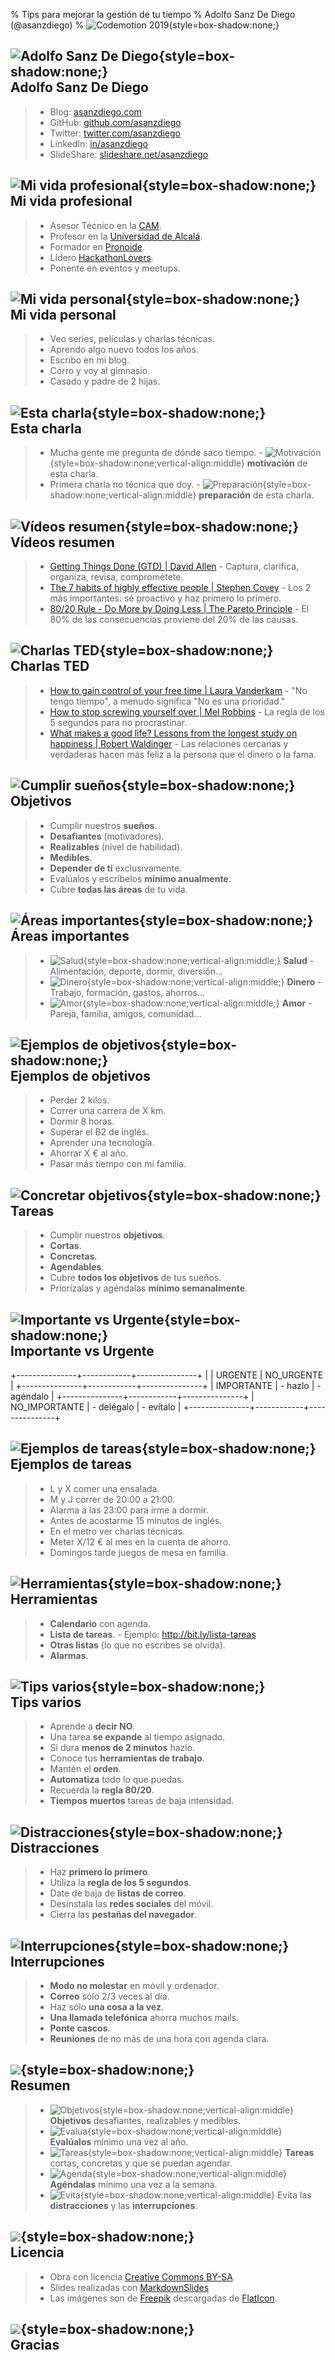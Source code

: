 % Tips para mejorar la gestión de tu tiempo
% Adolfo Sanz De Diego (@asanzdiego)
% ![Codemotion 2019](../img/codemotion.png){style=box-shadow:none;}

## ![Adolfo Sanz De Diego](../img/100/asanzdiego.png){style=box-shadow:none;} <br /> Adolfo Sanz De Diego

> - Blog: [asanzdiego.com](http://asanzdiego.com/)
> - GitHub: [github.com/asanzdiego](http://github.com/asanzdiego)
> - Twitter: [twitter.com/asanzdiego](http://twitter.com/asanzdiego)
> - LinkedIn: [in/asanzdiego](http://www.linkedin.com/in/asanzdiego)
> - SlideShare: [slideshare.net/asanzdiego](http://www.slideshare.net/asanzdiego/)

## ![Mi vida profesional](../img/100/goal.png){style=box-shadow:none;} <br /> Mi vida profesional

> - Asesor Técnico en la [CAM](http://www.comunidad.madrid/).
> - Profesor en la [Universidad de Alcalá](http://www.uah.es/).
> - Formador en [Pronoide](http://www.pronoide.com/).
> - Lídero [HackathonLovers](http://www.pronoide.com/).
> - Ponente en eventos y meetups.

## ![Mi vida personal](../img/100/love.png){style=box-shadow:none;} <br /> Mi vida personal

> - Veo series, películas y charlas técnicas.
> - Aprendo algo nuevo todos los años.
> - Escribo en mi blog.
> - Corro y voy al gimnasio.
> - Casado y padre de 2 hijas.

## ![Esta charla](../img/100/classroom.png){style=box-shadow:none;} <br /> Esta charla

> - Mucha gente me pregunta de dónde saco tiempo.
>       - ![Motivación](../img/100/muscle.png){style=box-shadow:none;vertical-align:middle} **motivación** de esta charla.
> - Primera charla no técnica que doy.
>       - ![Preparación](../img/100/work.png){style=box-shadow:none;vertical-align:middle} **preparación** de esta charla.

## ![Vídeos resumen](../img/100/youtube.png){style=box-shadow:none;} <br /> Vídeos resumen

> - [Getting Things Done (GTD) | David Allen](https://www.youtube.com/watch?v=gCswMsONkwY)
>       - Captura, clarifica, organiza, revisa, comprométete.
> - [The 7 habits of highly effective people | Stephen Covey](https://www.youtube.com/watch?v=ktlTxC4QG8g)
>       - Los 2 más importantes: sé proactivo y haz primero lo primero.
> - [80/20 Rule - Do More by Doing Less | The Pareto Principle](https://www.youtube.com/watch?v=EAynHZE-lK4)
>       - El 80% de las consecuencias proviene del 20% de las causas.

## ![Charlas TED](../img/100/ted.png){style=box-shadow:none;} <br /> Charlas TED

> - [How to gain control of your free time | Laura Vanderkam](https://www.youtube.com/watch?v=n3kNlFMXslo)
>       - "No tengo tiempo", a menudo significa "No es una prioridad."
> - [How to stop screwing yourself over | Mel Robbins](https://www.youtube.com/watch?v=Lp7E973zozc)
>       - La regla de los 5 segundos para no procrastinar.
> - [What makes a good life? Lessons from the longest study on happiness | Robert Waldinger](https://www.youtube.com/watch?v=8KkKuTCFvzI)
>       - Las relaciones cercanas y verdaderas hacen más feliz a la persona que el dinero o la fama.

## ![Cumplir sueños](../img/100/target.png){style=box-shadow:none;} <br /> Objetivos

> - Cumplir nuestros **sueños**.
> - **Desafiantes** (motivadores).
> - **Realizables** (nivel de habilidad).
> - **Medibles**.
> - **Depender de ti** exclusivamente.
> - Evalúalos y escríbelos **mínimo anualmente**.
> - Cubre **todas las áreas** de tu vida.

## ![Áreas importantes](../img/100/pie-chart.png){style=box-shadow:none;} <br /> Áreas importantes

> - ![Salud](../img/100/exercise.png){style=box-shadow:none;vertical-align:middle;} **Salud**
>       - Alimentación, deporte, dormir, diversión...
> - ![Dinero](../img/100/coins.png){style=box-shadow:none;vertical-align:middle;} **Dinero**
>       - Trabajo, formación, gastos, ahorros...
> - ![Amor](../img/100/heartbeat.png){style=box-shadow:none;vertical-align:middle;} **Amor**
>       - Pareja, familia, amigos, comunidad...

## ![Ejemplos de objetivos](../img/100/target-2.png){style=box-shadow:none;} <br /> Ejemplos de objetivos

> - Perder 2 kilos.
> - Correr una carrera de X km.
> - Dormir 8 horas.
> - Superar el B2 de inglés.
> - Aprender una tecnología.
> - Ahorrar X € al año.
> - Pasar más tiempo con mi familia.

## ![Concretar objetivos](../img/100/list.png){style=box-shadow:none;} <br /> Tareas

> - Cumplir nuestros **objetivos**.
> - **Cortas**.
> - **Concretas**.
> - **Agendables**.
> - Cubre **todos los objetivos** de tus sueños.
> - Priorízalas y agéndalas **mínimo semanalmente**.

## ![Importante vs Urgente](../img/100/priority.png){style=box-shadow:none;} <br /> Importante vs Urgente

+---------------+------------+---------------+
|               |  URGENTE   |  NO_URGENTE   |
+---------------+------------+---------------+
| IMPORTANTE    | - hazlo    | - agéndalo    |
+---------------+------------+---------------+
| NO_IMPORTANTE | - delégalo | - evítalo     |
+---------------+------------+---------------+

## ![Ejemplos de tareas](../img/100/calendar.png){style=box-shadow:none;} <br /> Ejemplos de tareas

> - L y X comer una ensalada.
> - M y J correr de 20:00 a 21:00.
> - Alarma a las 23:00 para irme a dormir.
> - Antes de acostarme 15 minutos de inglés.
> - En el metro ver charlas técnicas.
> - Meter X/12 € al mes en la cuenta de ahorro.
> - Domingos tarde juegos de mesa en familia.

## ![Herramientas](../img/100/tools.png){style=box-shadow:none;} <br /> Herramientas

> - **Calendario** con agenda.
> - **Lista de tareas**.
>       - Ejemplo: <http://bit.ly/lista-tareas>
> - **Otras listas** (lo que no escribes se olvida).
> - **Alarmas**.

## ![Tips varios](../img/100/idea.png){style=box-shadow:none;} <br /> Tips varios

> - Aprende a **decir NO**.
> - Una tarea **se expande** al tiempo asignado.
> - Si dura **menos de 2 minutos** hazlo.
> - Conoce tus **herramientas de trabajo**.
> - Mantén el **orden**.
> - **Automatiza** todo lo que puedas.
> - Recuerda la **regla 80/20**.
> - **Tiempos muertos** tareas de baja intensidad.

## ![Distracciones](../img/100/game-controller.png){style=box-shadow:none;} <br /> Distracciones

> - Haz **primero lo primero**.
> - Utiliza la **regla de los 5 segundos**.
> - Date de baja de **listas de correo**.
> - Desinstala las **redes sociales** del móvil.
> - Cierra las **pestañas del navegador**.

## ![Interrupciones](../img/100/notification.png){style=box-shadow:none;} <br /> Interrupciones

> - **Modo no molestar** en móvil y ordenador.
> - **Correo** sólo 2/3 veces al día.
> - Haz sólo **una cosa a la vez**.
> - **Una llamada telefónica** ahorra muchos mails.
> - **Ponte cascos**.
> - **Reuniones** de no más de una hora con agenda clara.

## ![](../img/100/finish-line.png){style=box-shadow:none;} <br /> Resumen

> - ![Objetivos](../img/100/target.png){style=box-shadow:none;vertical-align:middle} **Objetivos** desafiantes, realizables y medibles.
> - ![Evalua](../img/100/priority.png){style=box-shadow:none;vertical-align:middle} **Evalúalos** mínimo una vez al año.
> - ![Tareas](../img/100/list.png){style=box-shadow:none;vertical-align:middle} **Tareas** cortas, concretas y que se puedan agendar.
> - ![Agenda](../img/100/calendar.png){style=box-shadow:none;vertical-align:middle} **Agéndalas** mínimo una vez a la semana.
> - ![Evita](../img/100/siren.png){style=box-shadow:none;vertical-align:middle} Evita las **distracciones** y las **interrupciones**.

## ![](../img/100/award.png){style=box-shadow:none;} <br /> Licencia

> - Obra con licencia [Creative Commons BY-SA](http://creativecommons.org/licenses/by-sa/3.0/es/)
> - Slides realizadas con [MarkdownSlides](https://github.com/asanzdiego/markdownslides)
> - Las imágenes son de [Freepik](https://www.freepik.com/home) descargadas de [FlatIcon](http://www.flaticon.com).

## ![](../img/100/heart.png){style=box-shadow:none;} <br /> Gracias
